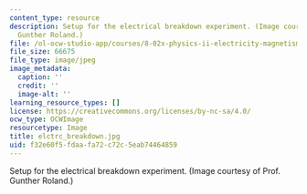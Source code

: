 ```yaml
---
content_type: resource
description: Setup for the electrical breakdown experiment. (Image courtesy of Prof.
  Gunther Roland.)
file: /ol-ocw-studio-app/courses/8-02x-physics-ii-electricity-magnetism-with-an-experimental-focus-spring-2005/f32e60f5fdaafa72c72c5eab74464859_elctrc_breakdown.jpg
file_size: 66675
file_type: image/jpeg
image_metadata:
  caption: ''
  credit: ''
  image-alt: ''
learning_resource_types: []
license: https://creativecommons.org/licenses/by-nc-sa/4.0/
ocw_type: OCWImage
resourcetype: Image
title: elctrc_breakdown.jpg
uid: f32e60f5-fdaa-fa72-c72c-5eab74464859
---
```

Setup for the electrical breakdown experiment. (Image courtesy of Prof. Gunther Roland.)